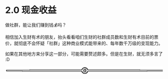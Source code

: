 # 2.0 现金收益

做社群，能让我们赚到钱💰吗？

相信加入生财有术的朋友，抬头看看咱们生财的社群成员数和生财有术目前的票价，就彻底不会怀疑「社群」这种商业模式能带来的、每年数千万级的变现能力。

如果在其他地方来分享这一部分，可能需要赘述颇多。但是在生财，就无须多言了 :D

![](img/08b409e548d8d310a42e1b70226b77ec.png)